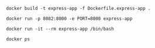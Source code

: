 
```
docker build -t express-app -f Dockerfile.express-app .
```

```
docker run -p 8082:8000 -e PORT=8000 express-app
```

```
docker run -it --rm express-app /bin/bash
```

```
docker ps
```